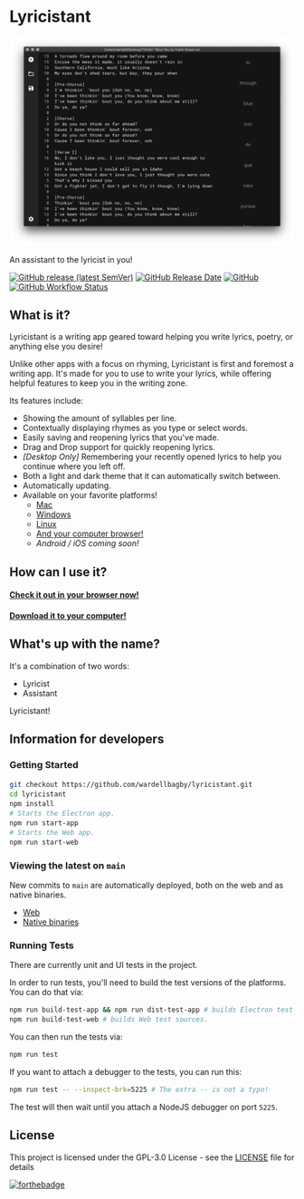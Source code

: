 # Lyricistant
![lyricistant](lyricistant.png)

An assistant to the lyricist in you!

[![GitHub release (latest SemVer)](https://img.shields.io/github/v/release/wardellbagby/lyricistant?style=for-the-badge)](https://lyricistant.app/#download)
[![GitHub Release Date](https://img.shields.io/github/release-date/wardellbagby/lyricistant?style=for-the-badge)](https://lyricistant.app/#download)
[![GitHub](https://img.shields.io/github/license/wardellbagby/lyricistant?style=for-the-badge)](https://github.com/wardellbagby/lyricistant/blob/main/LICENSE.md)
[![GitHub Workflow Status](https://img.shields.io/github/workflow/status/wardellbagby/lyricistant/Continuous%20Integration?style=for-the-badge)](https://github.com/wardellbagby/lyricistant/actions?query=workflow%3A%22Continuous+Integration%22)

## What is it?

Lyricistant is a writing app geared toward helping you write lyrics, poetry, or anything else you desire!

Unlike other apps with a focus on rhyming, Lyricistant is first and foremost a writing app. It's made for you to use to 
write your lyrics, while offering helpful features to keep you in the writing zone.

Its features include:
- Showing the amount of syllables per line.
- Contextually displaying rhymes as you type or select words.
- Easily saving and reopening lyrics that you've made.
- Drag and Drop support for quickly reopening lyrics.
- _[Desktop Only]_ Remembering your recently opened lyrics to help you continue where you left off.
- Both a light and dark theme that it can automatically switch between.
- Automatically updating.
- Available on your favorite platforms!
  - [Mac](https://lyricistant.app/#download)
  - [Windows](https://lyricistant.app/#download)
  - [Linux](https://lyricistant.app/#download)
  - [And your computer browser!](https://lyricistant.app)
  - _Android / iOS coming soon!_

## How can I use it?

#### [Check it out in your browser now!](https://lyricistant.app)  
#### [Download it to your computer!](https://lyricistant.app/#download)

## What's up with the name?

It's a combination of two words:

- Lyricist
- Assistant

Lyricistant!


## Information for developers
### Getting Started

```bash
git checkout https://github.com/wardellbagby/lyricistant.git
cd lyricistant
npm install
# Starts the Electron app.
npm run start-app
# Starts the Web app.
npm run start-web
```


### Viewing the latest on `main`

New commits to `main` are automatically deployed, both on the web and as native binaries.

- [Web](https://dev.lyricistant.app)  
- [Native binaries](https://github.com/wardellbagby/lyricistant/releases/tag/latest)
### Running Tests
There are currently unit and UI tests in the project.

In order to run tests, you'll need to build the test versions of the platforms. You can do that via:

```bash
npm run build-test-app && npm run dist-test-app # builds Electron test app.
npm run build-test-web # builds Web test sources.
```

You can then run the tests via:

```bash
npm run test
```

If you want to attach a debugger to the tests, you can run this:

```bash
npm run test -- --inspect-brk=5225 # The extra -- is not a typo!
```

The test will then wait until you attach a NodeJS debugger on port `5225`.

## License

This project is licensed under the GPL-3.0 License - see the [LICENSE](LICENSE.md) file for details

[![forthebadge](https://forthebadge.com/images/badges/built-with-grammas-recipe.svg)](https://forthebadge.com)
